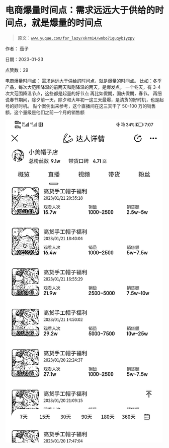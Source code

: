 # 电商爆量时间点：需求远远大于供给的时间点，就是爆量的时间点

> 原文：[`www.yuque.com/for_lazy/xkrm14/wnbo71guqyb1yzpy`](https://www.yuque.com/for_lazy/xkrm14/wnbo71guqyb1yzpy)



作者： 茄子 

日期：2023-01-23 

点赞数：29 

电商爆量时间点： 需求远远大于供给的时间点，就是爆量的时间点。 比如：冬季产品，每次大范围降温的前两天和刚降温的两天，是爆发点。 一个冬天，有 3-4 次大范围降温节点，这些都是起量的好节点 再比如假期，国庆假期，春节。 再细说春节期间，除夕前一天，除夕和大年初一这三天最爆，是清货的好时机，也是起号的好时机。 贴个案例出来参考，这个直播间在这三天干了 50-100 万的销售额，这个量级是他们之前一个月的销售额 

![](img/2bcc36eb82dd513821dbadc16fdbb6d5.png) 

